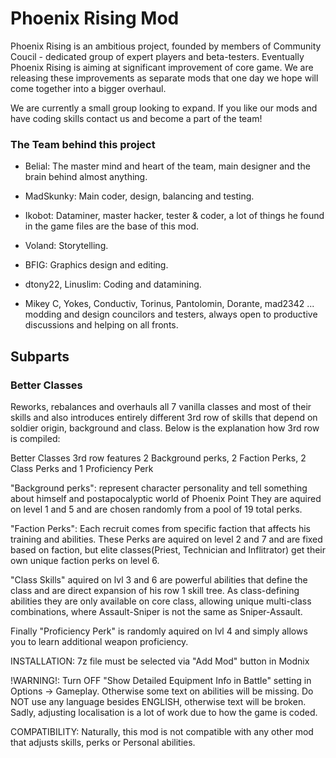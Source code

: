 # Phoenix Rising Mod 

Phoenix Rising is an ambitious project, founded by members of Community Coucil - dedicated group of expert players and beta-testers. Eventually Phoenix Rising is aiming at significant improvement of core game. We are releasing these improvements as separate mods that one day we hope will come together into a bigger overhaul.

We are currently a small group looking to expand. If you like our mods and have coding skills contact us and become a part of the team!

### The Team behind this project

- Belial: The master mind and heart of the team, main designer and the brain behind almost anything.
- MadSkunky: Main coder, design, balancing and testing.
- Ikobot: Dataminer, master hacker, tester & coder, a lot of things he found in the game files are the base of this mod.
- Voland: Storytelling.
- BFIG: Graphics design and editing.
- dtony22, Linuslim: Coding and datamining.

- Mikey C, Yokes, Conductiv, Torinus, Pantolomin, Dorante, mad2342 ...
modding and design councilors and testers, always open to productive discussions and helping on all fronts.

## Subparts

### Better Classes

Reworks, rebalances and overhauls all 7 vanilla classes and most of their skills and also introduces entirely different 3rd row of skills that depend on soldier origin, background and class. Below is the explanation how 3rd row is compiled:

Better Classes 3rd row features 2 Background perks, 2 Faction Perks, 2 Class Perks and 1 Proficiency Perk

"Background perks": represent character personality and tell something about himself and postapocalyptic world of Phoenix Point
They are aquired on level 1 and 5 and are chosen randomly from a pool of 19 total perks.

"Faction Perks": Each recruit comes from specific faction that affects his training and abilities. These Perks are aquired on level 2 and 7 and are fixed based on faction, but elite classes(Priest, Technician and Inflitrator) get their own unique faction perks on level 6.

"Class Skills" aquired on lvl 3 and 6 are powerful abilities that define the class and are direct expansion of his row 1 skill tree. As class-defining abilities they are only available on core class, allowing unique multi-class combinations, where Assault-Sniper is not the same as Sniper-Assault.

Finally "Proficiency Perk" is randomly aquired on lvl 4 and simply allows you to learn additional weapon proficiency.

INSTALLATION: 7z file must be selected via "Add Mod" button in Modnix

!WARNING!: Turn OFF "Show Detailed Equipment Info in Battle" setting in Options -> Gameplay. Otherwise some text on abilities will be missing.
Do NOT use any language besides ENGLISH, otherwise text will be broken. Sadly, adjusting localisation is a lot of work due to how the game is coded.

COMPATIBILITY: Naturally, this mod is not compatible with any other mod that adjusts skills, perks or Personal abilities.
